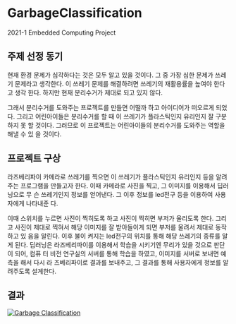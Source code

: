 # GarbageClassification
2021-1 Embedded Computing Project

## 주제 선정 동기
현재 환경 문제가 심각하다는 것은 모두 알고 있을 것이다. 그 중 가장 심한 문제가 쓰레기
문제라고 생각한다. 이 쓰레기 문제를 해결하려면 쓰레기의 재활용률을 높여야 한다고 생각
한다. 하지만 현재 분리수거가 제대로 되고 있지 않다.

그래서 분리수거를 도와주는 프로젝트를 만들면 어떨까 하고 아이디어가 떠오르게 되었다.
그리고 어린아이들은 분리수거를 할 때 이 쓰레기가 플라스틱인지 유리인지 잘 구분하지 못
할 것이다. 그러므로 이 프로젝트는 어린아이들의 분리수거를 도와주는 역할을 해낼 수 있
을 것이다.

## 프로젝트 구상
라즈베리파이 카메라로 쓰레기를 찍으면 이 쓰레기가 플라스틱인지 유리인지 등을 알려주는
프로그램을 만들고자 한다. 이때 카메라로 사진을 찍고, 그 이미지를 이용해서 딥러닝으로 무
슨 쓰레기인지 정보를 얻어낸다. 그 이후 정보를 led전구 등을 이용하여 사용자에게 나타내준
다.

이때 스위치를 누르면 사진이 찍히도록 하고 사진이 찍히면 부저가 울리도록 한다. 그리고
사진이 제대로 찍혀서 해당 이미지를 잘 받아들이게 되면 부저를 울려서 제대로 동작하고 있
음을 알린다. 이후 불이 켜지는 led전구의 위치를 통해 해당 쓰레기의 종류를 알게 된다.
딥러닝은 라즈베리파이를 이용해서 학습을 시키기엔 무리가 있을 것으로 판단이 되어, 컴퓨
터 비전 연구실의 서버를 통해 학습을 하였고, 이미지를 서버로 보내면 예측을 해서 다시 라
즈베리파이로 결과를 보내주고, 그 결과를 통해 사용자에게 정보를 알려주도록 설계한다.

## 결과
[![Garbage Classification](https://i9.ytimg.com/vi/mfmoO8_FdRM/mqdefault.jpg?sqp=CNCpuocG&rs=AOn4CLCbCIdjpohuh-rPeXS1ZMcUmJ6EqQ)](https://www.youtube.com/watch?v=mfmoO8_FdRM&ab_channel=%ED%97%88%EC%A7%80%ED%98%84)
